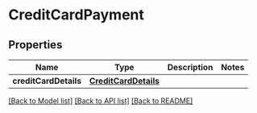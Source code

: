 # CreditCardPayment

## Properties
Name | Type | Description | Notes
------------ | ------------- | ------------- | -------------
**creditCardDetails** | [**CreditCardDetails**](CreditCardDetails.md) |  | 

[[Back to Model list]](../README.md#documentation-for-models) [[Back to API list]](../README.md#documentation-for-api-endpoints) [[Back to README]](../README.md)


